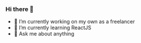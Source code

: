 ### Hi there 👋


- 🔭 I’m currently working on my own as a freelancer
- 🌱 I’m currently learning ReactJS
- 💬 Ask me about anything

